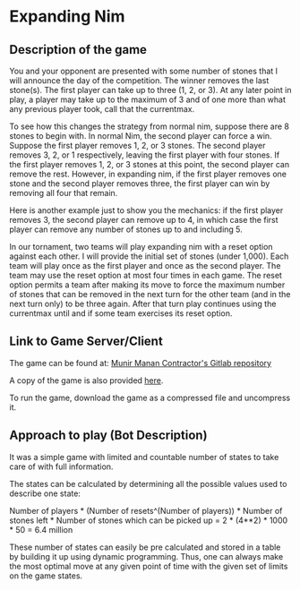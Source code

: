 # Expanding Nim

## Description of the game

You and your opponent are presented with some number of stones that I will announce the day of the competition. The winner removes the last stone(s). The first player can take up to three (1, 2, or 3). At any later point in play, a player may take up to the maximum of 3 and of one more than what any previous player took, call that the currentmax.

To see how this changes the strategy from normal nim, suppose there are 8 stones to begin with. In normal Nim, the second player can force a win. Suppose the first player removes 1, 2, or 3 stones. The second player removes 3, 2, or 1 respectively, leaving the first player with four stones. If the first player removes 1, 2, or 3 stones at this point, the second player can remove the rest. However, in expanding nim, if the first player removes one stone and the second player removes three, the first player can win by removing all four that remain.

Here is another example just to show you the mechanics: if the first player removes 3, the second player can remove up to 4, in which case the first player can remove any number of stones up to and including 5.

In our tornament, two teams will play expanding nim with a reset option against each other. I will provide the initial set of stones (under 1,000). Each team will play once as the first player and once as the second player. The team may use the reset option at most four times in each game. The reset option permits a team after making its move to force the maximum number of stones that can be removed in the next turn for the other team (and in the next turn only) to be three again. After that turn play continues using the currentmax until and if some team exercises its reset option.

## Link to Game Server/Client

The game can be found at: [Munir Manan Contractor's Gitlab repository](https://gitlab.com/mmc691/expanding-nim-platform)

A copy of the game is also provided [here](expanding-nim-platform-master-74d0cde4e7529abf9beafaed5e77a226c9967873.zip).

To run the game, download the game as a compressed file and uncompress it. 

## Approach to play (Bot Description)
It was a simple game with limited and countable number of states 
to take care of with full information.

The states can be calculated by determining all the possible values used to
describe one state:

Number of players * (Number of resets^(Number of players)) * Number of 
stones left * Number of stones which can be picked up = 2 * (4**2) * 1000 * 50 = 6.4 million

These number of states can easily be pre calculated and stored in a table
by building it up using dynamic programming. Thus, one can always make the
most optimal move at any given point of time with the given set of limits
on the game states.